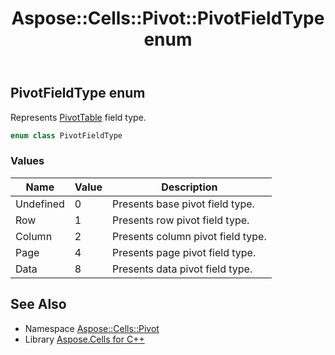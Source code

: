 ﻿---
title: Aspose::Cells::Pivot::PivotFieldType enum
linktitle: PivotFieldType
second_title: Aspose.Cells for C++ API Reference
description: 'Aspose::Cells::Pivot::PivotFieldType enum. Represents PivotTable field type in C++.'
type: docs
weight: 2800
url: /cpp/aspose.cells.pivot/pivotfieldtype/
---
## PivotFieldType enum


Represents [PivotTable](../pivottable/) field type.

```cpp
enum class PivotFieldType
```

### Values

| Name | Value | Description |
| --- | --- | --- |
| Undefined | 0 | Presents base pivot field type. |
| Row | 1 | Presents row pivot field type. |
| Column | 2 | Presents column pivot field type. |
| Page | 4 | Presents page pivot field type. |
| Data | 8 | Presents data pivot field type. |

## See Also

* Namespace [Aspose::Cells::Pivot](../)
* Library [Aspose.Cells for C++](../../)
